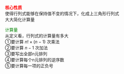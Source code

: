 **<font color=red>核心性质</font>**  
使得行列式能够在保持值不变的情况下，化成上三角形行列式  
大大简化计算量  
  
<font color=green>计算量</font>  
从定义看，行列式的计算量有多大  
①要计算 $n!\times (n-1)$ 次乘法  
②要计算 $n-1$ 次加法  
③要写出全部n元排列  
④要计算每个n元排列的逆序数  
⑤要计算每一项的正负号  
